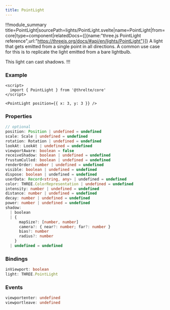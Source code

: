 ```yaml
---
title: PointLight
---
```


!!!module_summary title=PointLight|sourcePath=lights/PointLight.svelte|name=PointLight|from=core|type=component|relatedDocs={[{name:"three.js PointLight reference",url:"https://threejs.org/docs/#api/en/lights/PointLight"}]}
A light that gets emitted from a single point in all directions. A common use case for this is to replicate the light emitted from a bare lightbulb.

This light can cast shadows.
!!!

### Example

```svelte
<script>
  import { PointLight } from '@threlte/core'
</script>

<PointLight position={{ x: 3, y: 3 }} />
```

### Properties

```ts
// optional
position: Position | undefined = undefined
scale: Scale | undefined = undefined
rotation: Rotation | undefined = undefined
lookAt: LookAt | undefined = undefined
viewportAware: boolean = false
receiveShadow: boolean | undefined = undefined
frustumCulled: boolean | undefined = undefined
renderOrder: number | undefined = undefined
visible: boolean | undefined = undefined
dispose: boolean | undefined = undefined
userData: Record<string, any> | undefined = undefined
color: THREE.ColorRepresentation | undefined = undefined
intensity: number | undefined = undefined
distance: number | undefined = undefined
decay: number | undefined = undefined
power: number | undefined = undefined
shadow:
  | boolean
  | {
      mapSize?: [number, number]
      camera?: { near?: number; far?: number }
      bias?: number
      radius?: number
    }
  | undefined = undefined
```

### Bindings

```ts
inViewport: boolean
light: THREE.PointLight
```

### Events

```ts
viewportenter: undefined
viewportleave: undefined
```
